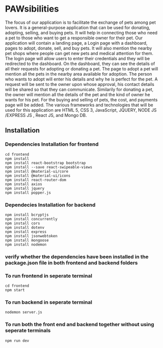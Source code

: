 # **PAWsibilities**
The focus of our application is to facilitate the exchange of pets among pet lovers. It is a general-purpose application that can be used for donating, adopting, selling, and buying pets. It will help in connecting those who need a pet to those who want to get a responsible owner for their pet. Our application will contain a landing page, a Login page with a dashboard, pages to adopt, donate, sell, and buy pets. It will also mention the nearby pet shops where people can get new pets and medical attention for them. The login page will allow users to enter their credentials and they will be redirected to the dashboard. On the dashboard, they can see the details of all their requests for adopting or donating a pet. The page to adopt a pet will mention all the pets in the nearby area available for adoption. The person who wants to adopt will enter his details and why he is perfect for the pet. A request will be sent to the owner upon whose approval, his contact details will be shared so that they can communicate. Similarily for donating a pet, the owner will mention all the details of the pet and the kind of owner he wants for his pet. For the buying and selling of pets, the cost, and payments page will be added. The various frameworks and technologies that will be used for this application are HTML 5, CSS 3, JavaScript, JQUERY, NODE JS /EXPRESS JS , React JS, and Mongo DB.

## **Installation**
### **Dependencies Installation for frontend**
```shell
cd frontend
npm install
npm install react-bootstrap bootstrap
npm install --save react-swipeable-views
npm install @material-ui/core
npm install @material-ui/icons
npm install react-router-dom
npm install axios
npm install jquery
npm install popper.js
```
### **Dependecies Installation for backend**
```shell
npm install bcryptjs
npm install concurrently
npm install cors
npm install dotenv
npm install express
npm install jsonwebtoken
npm install mongoose
npm install nodemon
```
### **verify whether the dependencies have been installed in the package.json file in both frontend and backend folders**

### **To run frontend in seperate terminal**
```shell
cd frontend
npm start
```
### **To run backend in seperate terminal**
```shell
nodemon server.js
```

### **To run both the front end and backend together without using seperate terminals**
```shell
npm run dev
```
